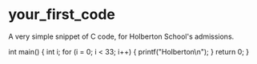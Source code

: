 # your_first_code
A very simple snippet of C code, for Holberton School's admissions.


int main()
{
  int i;
  for (i = 0; i < 33; i++)
  {
    printf("Holberton\n");
  }
  return 0;
}
